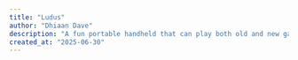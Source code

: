 ```yaml
---
title: "Ludus"
author: "Dhiaan Dave"
description: "A fun portable handheld that can play both old and new games."
created_at: "2025-06-30"
---
```

